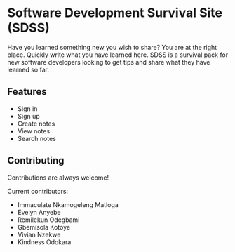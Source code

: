 
# Software Development Survival Site (SDSS)

Have you learned something new you wish to share? You are at the right place. 
Quickly write what you have learned here. 
SDSS is a survival pack for new software developers looking to get tips 
and share what they have learned so far. 


## Features

- Sign in
- Sign up
- Create notes
- View notes
- Search notes

  
## Contributing

Contributions are always welcome!

Current contributors:
- Immaculate Nkamogeleng Matloga
- Evelyn Anyebe
- Remilekun Odegbami
- Gbemisola Kotoye
- Vivian Nzekwe
- Kindness Odokara

